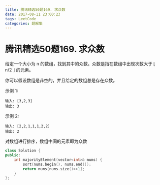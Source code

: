 ```yaml
---
title: 腾讯精选50题169. 求众数
date: 2017-08-11 23:00:23
tags: LeetCode
categories: 题解集
---
```


# 腾讯精选50题169. 求众数

给定一个大小为 n 的数组，找到其中的众数。众数是指在数组中出现次数大于 ⌊ n/2 ⌋ 的元素。

你可以假设数组是非空的，并且给定的数组总是存在众数。

示例 1:
```
输入: [3,2,3]
输出: 3
```
示例 2:
```
输入: [2,2,1,1,1,2,2]
输出: 2
```

对数组进行排序，数组中间的元素即为众数
```cpp
class Solution {
public:
    int majorityElement(vector<int>& nums) {
        sort(nums.begin(), nums.end());
        return nums[nums.size()>>1];
    }
};
```
